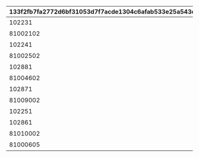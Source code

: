 |133f2fb7fa2772d6bf31053d7f7acde1304c6afab533e25a543e897000af9d20|ba46ed6ae756058fc02cd60c43aabf5b1e19d9c4a879cf5719a287e868e53f1a|f7785eb3e76cf05900ed68963158caaa8bf998f5eaa60eb7bd72aaafd65ae062|292a80582e031f77bb0faaf3151ae8b3f36323de05209c71dff1dd8ac8e37d75|d257e63905ae69451c4dbc946346fb5390e2ebd018e88ca0eebf614528669b61|95d251ba075568fe9253c3db991194f5ff2edcaff53812535e937eae1e472ebb|997e5c4bef026be384dce318a29a1768f0d2d399011ed035caf3ca0f2e798281|ada168cb68bb967110e0190dbd98336f75e43d004f4f5c69a1d1f3b0ebf8eded|de8d36745d7ac769e82e0193a61067a34f49b5d4c0093aba81f0677d83f4a661|b0b2c5a1e976b3cb799776d7f227f16655ff89686685b6c9164d43b1faba13a5|
| --- | --- | --- | --- | --- | --- | --- | --- | --- | --- |
|102231|記憶領域1層|bgm_M301|75000001|0|-100|bgm_M301|1|0|102231|
|81002102|記憶領域2層|bgm_M248_02|75000002|0|0|bgm_M248|1|0|81002102|
|102241|記憶領域3層|bgm_M301|75000003|0|-100|bgm_M301|1|0|102241|
|81002502|記憶領域4層|bgm_M268|75000004|0|0|bgm_M268|1|0|81002502|
|102881|記憶領域5層|bgm_M502|75000005|0|-100|bgm_M502|1|0|102881|
|81004602|記憶領域6層|bgm_M397|75000006|0|0|bgm_M397|1|0|81004602|
|102871|記憶領域7層|bgm_M503|75000007|0|-100|bgm_M503|1|0|102871|
|81009002|記憶領域8層|bgm_M577|75000008|0|0|bgm_M577|1|0|81009002|
|102251|記憶領域9層|bgm_M301|75000009|0|-100|bgm_M301|1|0|102251|
|102861|記憶領域10層|bgm_M505|75000010|0|-100|bgm_M505|1|0|102861|
|81010002|記憶領域11層|bgm_M621|75000011|0|0|bgm_M621|1|0|81010002|
|81000605|記憶領域12層|bgm_M504|75000012|0|-100|bgm_M504|1|0|81000605|